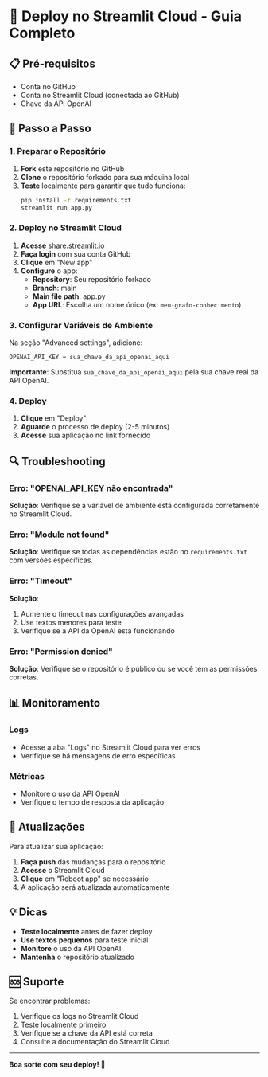# 🚀 Deploy no Streamlit Cloud - Guia Completo

## 📋 Pré-requisitos

- Conta no GitHub
- Conta no Streamlit Cloud (conectada ao GitHub)
- Chave da API OpenAI

## 🔧 Passo a Passo

### 1. Preparar o Repositório

1. **Fork** este repositório no GitHub
2. **Clone** o repositório forkado para sua máquina local
3. **Teste** localmente para garantir que tudo funciona:
   ```bash
   pip install -r requirements.txt
   streamlit run app.py
   ```

### 2. Deploy no Streamlit Cloud

1. **Acesse** [share.streamlit.io](https://share.streamlit.io/)
2. **Faça login** com sua conta GitHub
3. **Clique** em "New app"
4. **Configure** o app:
   - **Repository**: Seu repositório forkado
   - **Branch**: main
   - **Main file path**: app.py
   - **App URL**: Escolha um nome único (ex: `meu-grafo-conhecimento`)

### 3. Configurar Variáveis de Ambiente

Na seção "Advanced settings", adicione:

```
OPENAI_API_KEY = sua_chave_da_api_openai_aqui
```

**Importante**: Substitua `sua_chave_da_api_openai_aqui` pela sua chave real da API OpenAI.

### 4. Deploy

1. **Clique** em "Deploy"
2. **Aguarde** o processo de deploy (2-5 minutos)
3. **Acesse** sua aplicação no link fornecido

## 🔍 Troubleshooting

### Erro: "OPENAI_API_KEY não encontrada"

**Solução**: Verifique se a variável de ambiente está configurada corretamente no Streamlit Cloud.

### Erro: "Module not found"

**Solução**: Verifique se todas as dependências estão no `requirements.txt` com versões específicas.

### Erro: "Timeout"

**Solução**: 
1. Aumente o timeout nas configurações avançadas
2. Use textos menores para teste
3. Verifique se a API da OpenAI está funcionando

### Erro: "Permission denied"

**Solução**: Verifique se o repositório é público ou se você tem as permissões corretas.

## 📊 Monitoramento

### Logs
- Acesse a aba "Logs" no Streamlit Cloud para ver erros
- Verifique se há mensagens de erro específicas

### Métricas
- Monitore o uso da API OpenAI
- Verifique o tempo de resposta da aplicação

## 🔄 Atualizações

Para atualizar sua aplicação:

1. **Faça push** das mudanças para o repositório
2. **Acesse** o Streamlit Cloud
3. **Clique** em "Reboot app" se necessário
4. A aplicação será atualizada automaticamente

## 💡 Dicas

- **Teste localmente** antes de fazer deploy
- **Use textos pequenos** para teste inicial
- **Monitore** o uso da API OpenAI
- **Mantenha** o repositório atualizado

## 🆘 Suporte

Se encontrar problemas:

1. Verifique os logs no Streamlit Cloud
2. Teste localmente primeiro
3. Verifique se a chave da API está correta
4. Consulte a documentação do Streamlit Cloud

---

**Boa sorte com seu deploy! 🚀**

